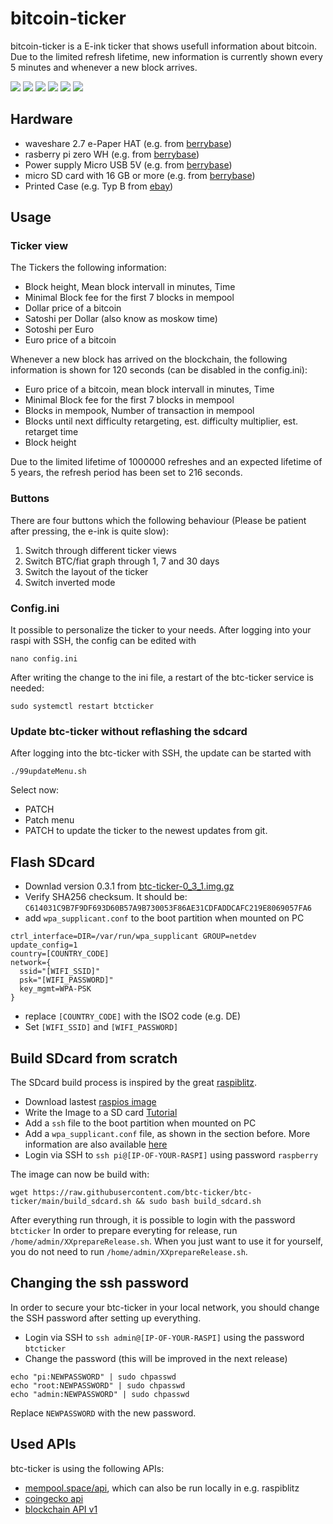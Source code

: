 # bitcoin-ticker
bitcoin-ticker is a E-ink ticker that shows usefull information about bitcoin. Due to the limited refresh lifetime, new information is currently shown every 5 minutes and whenever a new block arrives.

![](pictures/view7.jpg)
![](pictures/view6.jpg)
![](pictures/view1.jpg)
![](pictures/view2.jpg)
![](pictures/view3.jpg)
![](pictures/view4.jpg)


## Hardware

* waveshare 2.7 e-Paper HAT (e.g. from [berrybase](https://www.berrybase.de/sensoren-module/displays/epaper-displays/2.7-264-215-176-epaper-display-hat-f-252-r-raspberry-pi))
* rasberry pi zero WH (e.g. from [berrybase](https://www.berrybase.de/raspberry-pi/raspberry-pi-computer/boards/raspberry-pi-zero-wh))
* Power supply Micro USB 5V (e.g. from [berrybase](https://www.berrybase.de/raspberry-pi/raspberry-pi-computer/stromversorgung/netzteile-fuer-die-steckdose/micro-usb-netzteil/ladeadapter-5v/1a-flache-bauform-schwarz))
* micro SD card with 16 GB or more (e.g. from [berrybase](https://www.berrybase.de/raspberry-pi/raspberry-pi-computer/speicherkarten/sandisk-ultra-microsdhc-a1-98mb/s-class-10-speicherkarte-43-adapter-16gb))
* Printed Case (e.g. Typ B from [ebay](https://www.ebay.de/itm/GEHAUSE-fur-2-7-264-176-ePaper-e-Ink-Display-HAT-und-Raspberry-Pi-Zero/384176908149))

## Usage
### Ticker view
The Tickers the following information:
* Block height, Mean block intervall in minutes, Time
* Minimal Block fee for the first 7 blocks in mempool
* Dollar price of a bitcoin
* Satoshi per Dollar (also know as moskow time)
* Sotoshi per Euro
* Euro price of a bitcoin

Whenever a new block has arrived on the blockchain, the following information is shown for 120 seconds (can be disabled in the config.ini):
* Euro price of a bitcoin, mean block intervall in minutes, Time
* Minimal Block fee for the first 7 blocks in mempool
* Blocks in mempook, Number of transaction in mempool
* Blocks until next difficulty retargeting, est. difficulty multiplier, est. retarget time
* Block height

Due to the limited lifetime of 1000000 refreshes and an expected lifetime of 5 years, the refresh period has been set to 216 seconds.
### Buttons
There are four buttons which the following behaviour (Please be patient after pressing, the e-ink is quite slow):
1. Switch through different ticker views
2. Switch BTC/fiat graph through 1, 7 and 30 days
3. Switch the layout of the ticker
4. Switch inverted mode

### Config.ini
It possible to personalize the ticker to your needs. After logging into your raspi with SSH, the config can be edited with
```
nano config.ini
```
After writing the change to the ini file, a restart of the btc-ticker service is needed:
```
sudo systemctl restart btcticker
```

### Update btc-ticker without reflashing the sdcard
After logging into the btc-ticker with SSH, the update can be started with
```
./99updateMenu.sh
```
Select now:
* PATCH
* Patch menu
* PATCH
to update the ticker to the newest updates from git.

## Flash SDcard

* Downlad version 0.3.1 from [btc-ticker-0_3_1.img.gz](https://btc-ticker.com/btc-ticker-0_3_1.img.gz)
* Verify SHA256 checksum. It should be: `C614031C9B7F9DF693D60B57A9B730053F86AE31CDFADDCAFC219E8069057FA6`
* add `wpa_supplicant.conf` to the boot partition when mounted on PC
```
ctrl_interface=DIR=/var/run/wpa_supplicant GROUP=netdev
update_config=1
country=[COUNTRY_CODE]
network={
  ssid="[WIFI_SSID]"
  psk="[WIFI_PASSWORD]"
  key_mgmt=WPA-PSK
}
```
* replace `[COUNTRY_CODE]` with the ISO2 code (e.g. DE)
* Set `[WIFI_SSID]` and `[WIFI_PASSWORD]`

## Build SDcard from scratch

The SDcard build process is inspired by the great [raspiblitz](https://github.com/rootzoll/raspiblitz).

* Download lastest [raspios image](https://downloads.raspberrypi.org/raspios_armhf/images/)
* Write the Image to a SD card [Tutorial](https://www.raspberrypi.org/documentation/installation/installing-images/README.md)
* Add a `ssh` file to the boot partition when mounted on PC
* Add a `wpa_supplicant.conf` file, as shown in the section before. More information are also available [here](https://www.raspberrypi.org/documentation/configuration/wireless/headless.md)
* Login via SSH to `ssh pi@[IP-OF-YOUR-RASPI]` using password `raspberry`


The image can now be build with:
```
wget https://raw.githubusercontent.com/btc-ticker/btc-ticker/main/build_sdcard.sh && sudo bash build_sdcard.sh
```

After everything run through, it is possible to login with the password `btcticker`
In order to prepare everyting for release, run `/home/admin/XXprepareRelease.sh`. When you just want to use it for yourself, you do not need to run `/home/admin/XXprepareRelease.sh`.

## Changing the ssh password
In order to secure your btc-ticker in your local network, you should change the SSH password after setting up everything.
* Login via SSH to `ssh admin@[IP-OF-YOUR-RASPI]` using the password `btcticker`
* Change the password (this will be improved in the next release)
```
echo "pi:NEWPASSWORD" | sudo chpasswd
echo "root:NEWPASSWORD" | sudo chpasswd
echo "admin:NEWPASSWORD" | sudo chpasswd
```
Replace `NEWPASSWORD` with the new password.

## Used APIs
btc-ticker is using the following APIs:
* [mempool.space/api](https://mempool.space/api), which can also be run locally in e.g. raspiblitz
* [coingecko api](https://www.coingecko.com/en/api)
* [blockchain API v1](https://github.com/blockchain/api-v1-client-python)